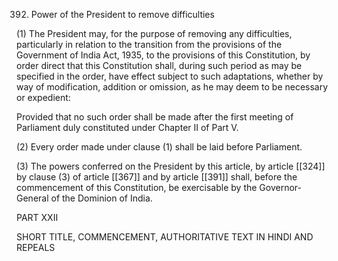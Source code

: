 392. Power of the President to remove difficulties

(1) The President may, for the purpose of removing any difficulties, particularly in relation to the transition from the provisions of the Government of India Act, 1935, to the provisions of this Constitution, by order direct that this Constitution shall, during such period as may be specified in the order, have effect subject to such adaptations, whether by way of modification, addition or omission, as he may deem to be necessary or expedient:

Provided that no such order shall be made after the first meeting of Parliament duly constituted under Chapter II of Part V.

(2) Every order made under clause (1) shall be laid before Parliament.

(3) The powers conferred on the President by this article, by article [[324]]  by clause (3) of article [[367]] and by article [[391]] shall, before the commencement of this Constitution, be exercisable by the Governor-General of the Dominion of India.

PART XXII

SHORT TITLE, COMMENCEMENT, AUTHORITATIVE TEXT IN HINDI AND REPEALS

 

